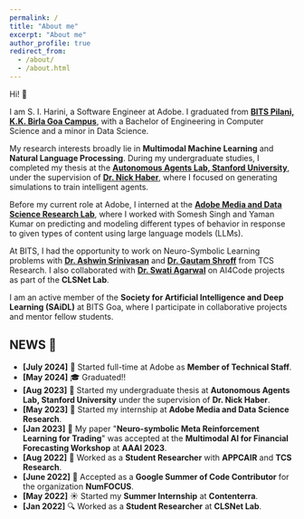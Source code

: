 ```yaml
---
permalink: /
title: "About me"
excerpt: "About me"
author_profile: true
redirect_from: 
  - /about/
  - /about.html
---
```

Hi! 👋


I am S. I. Harini, a Software Engineer at Adobe. I graduated from [**BITS Pilani, K.K. Birla Goa Campus**](https://www.bits-pilani.ac.in/goa/), with a Bachelor of Engineering in Computer Science and a minor in Data Science.

My research interests broadly lie in **Multimodal Machine Learning** and **Natural Language Processing**. During my undergraduate studies, I completed my thesis at the [**Autonomous Agents Lab, Stanford University**](https://www.autonomousagents.stanford.edu/), under the supervision of [**Dr. Nick Haber**](https://profiles.stanford.edu/nicholas-haber), where I focused on generating simulations to train intelligent agents.

Before my current role at Adobe, I interned at the [**Adobe Media and Data Science Research Lab**](https://research.adobe.com/media-and-data-science-research/), where I worked with Somesh Singh and Yaman Kumar on predicting and modeling different types of behavior in response to given types of content using large language models (LLMs).

At BITS, I had the opportunity to work on Neuro-Symbolic Learning problems with [**Dr. Ashwin Srinivasan**](https://scholar.google.com.au/citations?user=zpNTeogAAAAJ&hl=en) and [**Dr. Gautam Shroff**](https://scholar.google.co.in/citations?user=f70Rc2wAAAAJ&hl=en) from TCS Research. I also collaborated with [**Dr. Swati Agarwal**](https://scholar.google.co.in/citations?user=-zk-xD0AAAAJ&hl=en) on AI4Code projects as part of the **CLSNet Lab**.

I am an active member of the **Society for Artificial Intelligence and Deep Learning (SAiDL)** at BITS Goa, where I participate in collaborative projects and mentor fellow students.

## **NEWS** 📰

- **[July 2024]** 🎉 Started full-time at Adobe as **Member of Technical Staff**.
- **[May 2024]** 🎓 Graduated!!
- **[Aug 2023]** 🚀 Started my undergraduate thesis at **Autonomous Agents Lab, Stanford University** under the supervision of **Dr. Nick Haber**.
- **[May 2023]** 🌟 Started my internship at **Adobe Media and Data Science Research**.
- **[Jan 2023]** 📄 My paper "**Neuro-symbolic Meta Reinforcement Learning for Trading**" was accepted at the **Multimodal AI for Financial Forecasting Workshop** at **AAAI 2023**.
- **[Aug 2022]** 🧠 Worked as a **Student Researcher** with **APPCAIR** and **TCS Research**.
- **[June 2022]** 🤝 Accepted as a **Google Summer of Code Contributor** for the organization **NumFOCUS**.
- **[May 2022]** ☀️ Started my **Summer Internship** at **Contenterra**.
- **[Jan 2022]** 🔍 Worked as a **Student Researcher** at **CLSNet Lab**.
